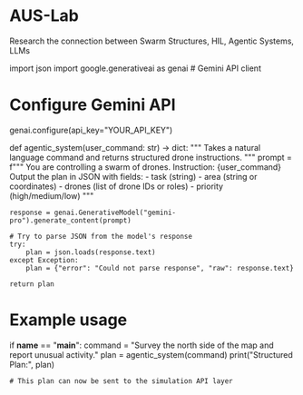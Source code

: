 # AUS-Lab
Research the connection between Swarm Structures, HIL, Agentic Systems, LLMs

import json
import google.generativeai as genai  # Gemini API client

# Configure Gemini API
genai.configure(api_key="YOUR_API_KEY")

def agentic_system(user_command: str) -> dict:
    """
    Takes a natural language command and returns structured drone instructions.
    """
    prompt = f"""
    You are controlling a swarm of drones.
    Instruction: {user_command}
    Output the plan in JSON with fields:
    - task (string)
    - area (string or coordinates)
    - drones (list of drone IDs or roles)
    - priority (high/medium/low)
    """

    response = genai.GenerativeModel("gemini-pro").generate_content(prompt)
    
    # Try to parse JSON from the model's response
    try:
        plan = json.loads(response.text)
    except Exception:
        plan = {"error": "Could not parse response", "raw": response.text}
    
    return plan


# Example usage
if __name__ == "__main__":
    command = "Survey the north side of the map and report unusual activity."
    plan = agentic_system(command)
    print("Structured Plan:", plan)

    # This plan can now be sent to the simulation API layer